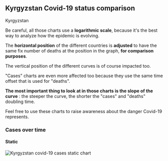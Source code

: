 ## Kyrgyzstan Covid-19 status comparison 

Kyrgyzstan



Be careful, all those charts use a **logarithmic scale**, because it's the best way to analyze how the epidemic is evolving.
 
The **horizontal position** of the different countries is **adjusted** to have the same fix number of deaths at the position in the graph, **for comparison purposes**.

The vertical position of the different curves is of course impacted too.

"Cases" charts are even more affected too because they use the same time offset that is used for "deaths".

**The most important thing to look at in those charts is the slope of the curve** : the steeper the curve, the shorter the "cases" and "deaths" doubling time.

Feel free to use these charts to raise awareness about the danger Covid-19 represents. 


 
### Cases over time
 
#### Static
![Kyrgyzstan covid-19 cases static chart](https://raw.githubusercontent.com/madlag/coronavirus_study/master/notebooks/graphs/2020-03-28/countries/Kyrgyzstan/2020-03-28_Kyrgyzstan_cases.png "Kyrgyzstan covid-19 cases static chart")   

